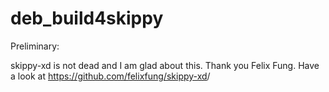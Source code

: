 # deb_build4skippy

Preliminary:

skippy-xd is not dead and I am glad about this. Thank you Felix Fung. Have a look at <https://github.com/felixfung/skippy-xd>/
